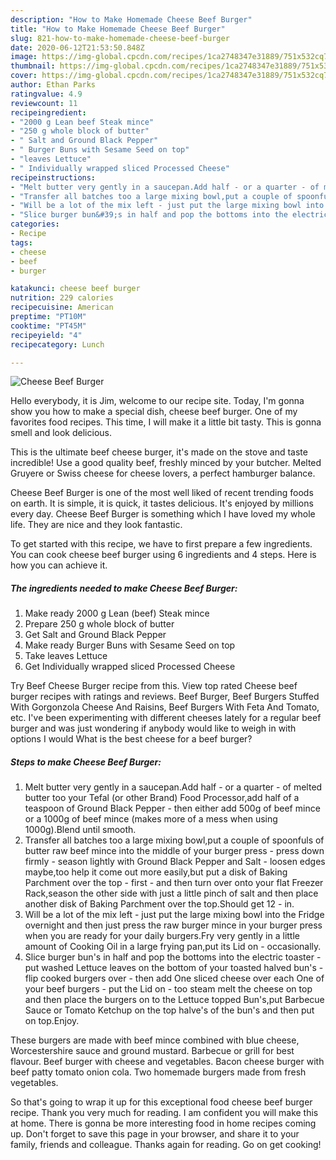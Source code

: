 ```yaml
---
description: "How to Make Homemade Cheese Beef Burger"
title: "How to Make Homemade Cheese Beef Burger"
slug: 821-how-to-make-homemade-cheese-beef-burger
date: 2020-06-12T21:53:50.848Z
image: https://img-global.cpcdn.com/recipes/1ca2748347e31889/751x532cq70/cheese-beef-burger-recipe-main-photo.jpg
thumbnail: https://img-global.cpcdn.com/recipes/1ca2748347e31889/751x532cq70/cheese-beef-burger-recipe-main-photo.jpg
cover: https://img-global.cpcdn.com/recipes/1ca2748347e31889/751x532cq70/cheese-beef-burger-recipe-main-photo.jpg
author: Ethan Parks
ratingvalue: 4.9
reviewcount: 11
recipeingredient:
- "2000 g Lean beef Steak mince"
- "250 g whole block of butter"
- " Salt and Ground Black Pepper"
- " Burger Buns with Sesame Seed on top"
- "leaves Lettuce"
- " Individually wrapped sliced Processed Cheese"
recipeinstructions:
- "Melt butter very gently in a saucepan.Add half - or a quarter - of melted butter too your Tefal (or other Brand) Food Processor,add half of a teaspoon of Ground Black Pepper - then either add 500g of beef mince or a 1000g of beef mince (makes more of a mess when using 1000g).Blend until smooth."
- "Transfer all batches too a large mixing bowl,put a couple of spoonfuls of butter raw beef mince into the middle of your burger press - press down firmly - season lightly with Ground Black Pepper and Salt - loosen edges maybe,too help it come out more easily,but put a disk of Baking Parchment over the top - first - and then turn over onto your flat Freezer Rack,season the other side with just a little pinch of salt and then place another disk of Baking Parchment over the top.Should get 12 - in."
- "Will be a lot of the mix left - just put the large mixing bowl into the Fridge overnight and then just press the raw burger mince in your burger press when you are ready for your daily burgers.Fry very gently in a little amount of Cooking Oil in a large frying pan,put its Lid on - occasionally."
- "Slice burger bun&#39;s in half and pop the bottoms into the electric toaster - put washed Lettuce leaves on the bottom of your toasted halved bun&#39;s - flip cooked burgers over - then add One sliced cheese over each One of your beef burgers - put the Lid on - too steam melt the cheese on top and then place the burgers on to the Lettuce topped Bun&#39;s,put Barbecue Sauce or Tomato Ketchup on the top halve&#39;s of the bun&#39;s and then put on top.Enjoy."
categories:
- Recipe
tags:
- cheese
- beef
- burger

katakunci: cheese beef burger 
nutrition: 229 calories
recipecuisine: American
preptime: "PT10M"
cooktime: "PT45M"
recipeyield: "4"
recipecategory: Lunch

---
```



![Cheese Beef Burger](https://img-global.cpcdn.com/recipes/1ca2748347e31889/751x532cq70/cheese-beef-burger-recipe-main-photo.jpg)

Hello everybody, it is Jim, welcome to our recipe site. Today, I'm gonna show you how to make a special dish, cheese beef burger. One of my favorites food recipes. This time, I will make it a little bit tasty. This is gonna smell and look delicious.

This is the ultimate beef cheese burger, it&#39;s made on the stove and taste incredible! Use a good quality beef, freshly minced by your butcher. Melted Gruyere or Swiss cheese for cheese lovers, a perfect hamburger balance.

Cheese Beef Burger is one of the most well liked of recent trending foods on earth. It is simple, it is quick, it tastes delicious. It's enjoyed by millions every day. Cheese Beef Burger is something which I have loved my whole life. They are nice and they look fantastic.


To get started with this recipe, we have to first prepare a few ingredients. You can cook cheese beef burger using 6 ingredients and 4 steps. Here is how you can achieve it.

<!--inarticleads1-->

##### The ingredients needed to make Cheese Beef Burger:

1. Make ready 2000 g Lean (beef) Steak mince
1. Prepare 250 g whole block of butter
1. Get  Salt and Ground Black Pepper
1. Make ready  Burger Buns with Sesame Seed on top
1. Take leaves Lettuce
1. Get  Individually wrapped sliced Processed Cheese


Try Beef Cheese Burger recipe from this. View top rated Cheese beef burger recipes with ratings and reviews. Beef Burger, Beef Burgers Stuffed With Gorgonzola Cheese And Raisins, Beef Burgers With Feta And Tomato, etc. I&#39;ve been experimenting with different cheeses lately for a regular beef burger and was just wondering if anybody would like to weigh in with options I would What is the best cheese for a beef burger? 

<!--inarticleads2-->

##### Steps to make Cheese Beef Burger:

1. Melt butter very gently in a saucepan.Add half - or a quarter - of melted butter too your Tefal (or other Brand) Food Processor,add half of a teaspoon of Ground Black Pepper - then either add 500g of beef mince or a 1000g of beef mince (makes more of a mess when using 1000g).Blend until smooth.
1. Transfer all batches too a large mixing bowl,put a couple of spoonfuls of butter raw beef mince into the middle of your burger press - press down firmly - season lightly with Ground Black Pepper and Salt - loosen edges maybe,too help it come out more easily,but put a disk of Baking Parchment over the top - first - and then turn over onto your flat Freezer Rack,season the other side with just a little pinch of salt and then place another disk of Baking Parchment over the top.Should get 12 - in.
1. Will be a lot of the mix left - just put the large mixing bowl into the Fridge overnight and then just press the raw burger mince in your burger press when you are ready for your daily burgers.Fry very gently in a little amount of Cooking Oil in a large frying pan,put its Lid on - occasionally.
1. Slice burger bun&#39;s in half and pop the bottoms into the electric toaster - put washed Lettuce leaves on the bottom of your toasted halved bun&#39;s - flip cooked burgers over - then add One sliced cheese over each One of your beef burgers - put the Lid on - too steam melt the cheese on top and then place the burgers on to the Lettuce topped Bun&#39;s,put Barbecue Sauce or Tomato Ketchup on the top halve&#39;s of the bun&#39;s and then put on top.Enjoy.


These burgers are made with beef mince combined with blue cheese, Worcestershire sauce and ground mustard. Barbecue or grill for best flavour. Beef burger with cheese and vegetables. Bacon cheese burger with beef patty tomato onion cola. Two homemade burgers made from fresh vegetables. 

So that's going to wrap it up for this exceptional food cheese beef burger recipe. Thank you very much for reading. I am confident you will make this at home. There is gonna be more interesting food in home recipes coming up. Don't forget to save this page in your browser, and share it to your family, friends and colleague. Thanks again for reading. Go on get cooking!
